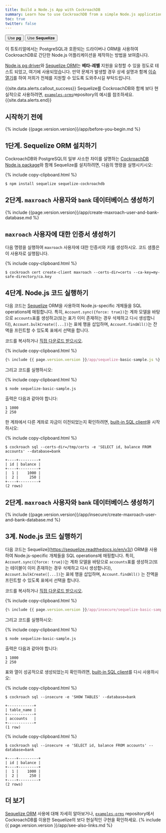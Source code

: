 ```yaml
---
title: Build a Node.js App with CockroachDB
summary: Learn how to use CockroachDB from a simple Node.js application with the Sequelize ORM.
toc: true
twitter: false
---
```


<div class="filters filters-big clearfix">
    <a href="build-a-nodejs-app-with-cockroachdb.html"><button class="filter-button">Use <strong>pg</strong></button></a>
    <a href="build-a-nodejs-app-with-cockroachdb-sequelize.html"><button class="filter-button current">Use <strong>Sequelize</strong></button></a>
</div>

이 튜토리얼에서는 PostgreSQL과 호환되는 드라이버나 ORM을 사용하여 CockroachDB로 간단한 Node.js 어플리케이션을 제작하는 방법을 보여줍니다.

[Node.js pg driver](https://www.npmjs.com/package/pg)와 [Sequelize ORM](https://sequelize.readthedocs.io/en/v3/)는 **베타-레벨** 지원을 요청할 수 있을 정도로 테스트 되었고, 여기에 사용되었습니다. 만약 문제가 발생할 경우 상세 설명과 함께 [이슈 열기](https://github.com/cockroachdb/cockroach/issues/new)를 하여 저희가 전체를 지원할 수 있도록 도와주시길 부탁드립니다.

{{site.data.alerts.callout_success}}
Sequelize를 CockroachDB와 함께 보다 현실적으로 사용하려면, [`examples-orms`](https://github.com/cockroachdb/examples-orms)repository의 예시를 참조하세요.
{{site.data.alerts.end}}


## 시작하기 전에

{% include {{page.version.version}}/app/before-you-begin.md %}

## 1단계. Sequelize ORM 설치하기

CockroachDB와 PostgreSQL의 일부 사소한 차이를 설명하는 [CockroachDB Node.js package](https://github.com/cockroachdb/sequelize-cockroachdb)와 함께 Sequelize를 설치하려면, 다음의 명령을 실행시키시오:

{% include copy-clipboard.html %}
~~~ shell
$ npm install sequelize sequelize-cockroachdb
~~~

<section class="filter-content" markdown="1" data-scope="secure">

## 2단계. `maxroach` 사용자와 `bank` 데이터베이스 생성하기

{% include {{page.version.version}}/app/create-maxroach-user-and-bank-database.md %}

## `maxroach` 사용자에 대한 인증서 생성하기

다음 명령을 실행하여 `maxroach` 사용자에 대한 인증서와 키를 생성하시오. 코드 샘플은 이 사용자로 실행됩니다.

{% include copy-clipboard.html %}
~~~ shell
$ cockroach cert create-client maxroach --certs-dir=certs --ca-key=my-safe-directory/ca.key
~~~

## 4단계. Node.js 코드 실행하기

다음 코드는 [Sequelize](https://sequelize.readthedocs.io/en/v3/) ORM을 사용하여 Node.js-specific 개체들을 SQL operations에 매핑합니다. 특히, `Account.sync({force: true})`는 계좌 모델을 바탕으로 `accounts`표를 생성하고(또는 표가 이미 존재하는 경우 삭제하고 다시 생성합니다), `Account.bulkCreate([...])`는 표에 행을 삽입하며, `Account.findAll()`는 잔액을 프린트할 수 있도록 표에서 선택을 합니다.

코드를 복사하거나
<a href="https://raw.githubusercontent.com/cockroachdb/docs/master/_includes/{{ page.version.version }}/app/sequelize-basic-sample.js" download>직접 다운로드 받으시오</a>.

{% include copy-clipboard.html %}
~~~ js
{% include {{ page.version.version }}/app/sequelize-basic-sample.js %}
~~~

그리고 코드를 실행하시오:

{% include copy-clipboard.html %}
~~~ shell
$ node sequelize-basic-sample.js
~~~

출력은 다음과 같아야 합니다:

~~~ shell
1 1000
2 250
~~~

한 계좌에서 다른 계좌로 자금이 이전되었는지 확인하려면, [built-in SQL client](use-the-built-in-sql-client.html)을 시작하시오:

{% include copy-clipboard.html %}
~~~ shell
$ cockroach sql --certs-dir=/tmp/certs -e 'SELECT id, balance FROM accounts' --database=bank
~~~

~~~
+----+---------+
| id | balance |
+----+---------+
|  1 |    1000 |
|  2 |     250 |
+----+---------+
(2 rows)
~~~

</section>

</section>

<section class="filter-content" markdown="1" data-scope="insecure">

## 2단계. `maxroach` 사용자와 `bank` 데이터베이스 생성하기

{% include {{page.version.version}}/app/insecure/create-maxroach-user-and-bank-database.md %}

## 3계. Node.js 코드 실행하기

다음 코드는 Sequelize](https://sequelize.readthedocs.io/en/v3/) ORM을 사용하여 Node.js-specific 개체들을 SQL operations에 매핑합니다. 특히,  `Account.sync({force: true})`는 계좌 모델을 바탕으로 `accounts`표를 생성하고(또는 테이블이 이미 존재하는 경우 삭제하고 다시 생성합니다),  `Account.bulkCreate([...])`는 표에 행을 삽입하며, `Account.findAll()` 는 잔액을 프린트할 수 있도록 표에서 선택을 합니다.


코드를 복사하거나
<a href="https://raw.githubusercontent.com/cockroachdb/docs/master/_includes/{{ page.version.version }}/app/insecure/sequelize-basic-sample.js" download>직접 다운로드 받으시오</a>.

{% include copy-clipboard.html %}
~~~ js
{% include {{ page.version.version }}/app/insecure/sequelize-basic-sample.js %}
~~~

그리고 코드를 실행하시오:

{% include copy-clipboard.html %}
~~~ shell
$ node sequelize-basic-sample.js
~~~

출력은 다음과 같아야 합니다:

~~~ shell
1 1000
2 250
~~~

표와 열이 성공적으로 생성되었는지 확인하려면, [built-in SQL client](use-the-built-in-sql-client.html)를 다시 사용하시오:

{% include copy-clipboard.html %}
~~~ shell
$ cockroach sql --insecure -e 'SHOW TABLES' --database=bank
~~~

~~~
+------------+
| table_name |
+------------+
| accounts   |
+------------+
(1 row)
~~~

{% include copy-clipboard.html %}
~~~ shell
$ cockroach sql --insecure -e 'SELECT id, balance FROM accounts' --database=bank
~~~

~~~
+----+---------+
| id | balance |
+----+---------+
|  1 |    1000 |
|  2 |     250 |
+----+---------+
(2 rows)
~~~

</section>

## 더 보기

[Sequelize ORM](https://sequelize.readthedocs.io/en/v3/) 사용에 대해 자세히 알아보거나, [`examples-orms`](https://github.com/cockroachdb/examples-orms) repository에서 CockroachDB를 이용한 Sequelize의 보다 현실적인 구현을 확인하세요.
{% include {{ page.version.version }}/app/see-also-links.md %}
